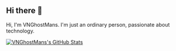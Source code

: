 ## Hi there 👋

Hi, I'm VNGhostMans. I'm just an ordinary person, passionate about technology.

[![VNGhostMans's GitHub Stats](https://github-readme-stats.vercel.app/api?username=VNGhostMans&show_icons=true&theme=tokyonight)](https://github.com/anuraghazra/github-readme-stats)
